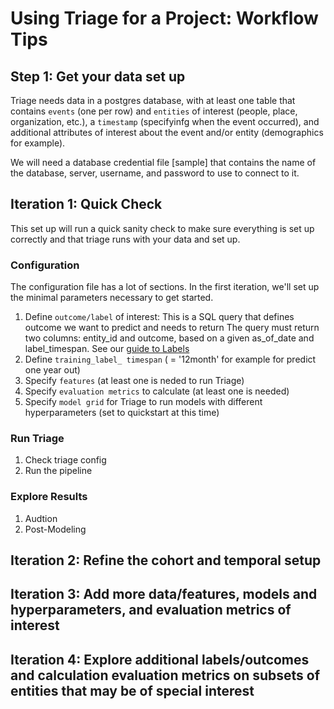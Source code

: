 # Using Triage for a Project: Workflow Tips


## Step 1: Get your data set up
Triage needs data in a postgres database, with at least one table that contains `events` (one per row) and 
`entities` of interest (people, place, organization, etc.), a `timestamp` (specifyinfg when the event occurred), and 
additional attributes of interest about the event and/or entity (demographics for example).

We will need a database credential file [sample] that contains the name of the database, server, username, and password to use to connect to it. 

## Iteration 1: Quick Check

This set up will run a quick sanity check to make sure everything is set up correctly and that triage runs with your data and set up.

### Configuration
The configuration file has a lot of sections. In the first iteration, we'll set up the minimal parameters necessary to get started.

1. Define `outcome/label` of interest: This is a SQL query that defines outcome we want to predict and needs to return The query must return two columns: 
entity_id and outcome, based on a given as_of_date and label_timespan. 
See our [guide to Labels](https://dssg.github.io/triage/experiments/cohort-labels/)
2. Define `training_label_
timespan` ( = '12month' for example for predict one year out)
3. Specify `features` (at least one is neded to run Triage)
4. Specify `evaluation metrics` to calculate (at least one is needed)
5. Specify `model grid` for Triage to run models with different hyperparameters (set to quickstart at this time)

### Run Triage

1. Check triage config 
2. Run the pipeline

### Explore Results

1. Audtion
2. Post-Modeling

## Iteration 2: Refine the cohort and temporal setup

## Iteration 3: Add more data/features, models and hyperparameters, and evaluation metrics of interest

## Iteration 4: Explore additional labels/outcomes and calculation evaluation metrics on subsets of entities that may be of special interest
